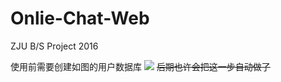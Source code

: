 # Onlie-Chat-Web
ZJU B/S Project 2016

使用前需要创建如图的用户数据库
![](http://obzt3xhd4.bkt.clouddn.com/Online-Chat-Web-SQL.png)
~~后期也许会把这一步自动做了~~
